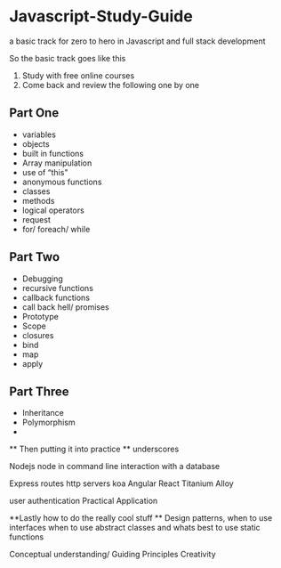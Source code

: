 # Javascript-Study-Guide
a basic track for zero to hero in Javascript and full stack development


So the basic track goes like this


1. Study with free online courses
2. Come back and review the following one by one

##  Part One
*	variables
*	objects
*	built in functions
*	Array manipulation
*	use of “this"
*	anonymous functions
*	classes
*	methods
*	logical operators
*	request
*	for/ foreach/ while

##  Part Two 
*	Debugging
*	recursive functions
*	callback functions
*	call back hell/ promises
*	Prototype
*	Scope
*	closures
*	bind
*	map
*	apply

## Part Three 
*	Inheritance 
*	Polymorphism
*	

** Then putting it into practice **
underscores

Nodejs
     node in command line
     interaction with a database

Express
     routes
     http servers
koa
Angular
React
Titanium
Alloy

user authentication
Practical Application


**Lastly how to do the really cool stuff **
Design patterns,
when to use interfaces
when to use abstract classes
and whats best to use static functions


Conceptual understanding/ Guiding Principles
Creativity
